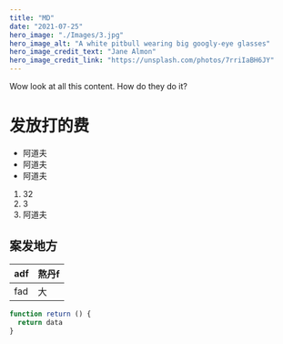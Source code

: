 ```yaml
---
title: "MD"
date: "2021-07-25"
hero_image: "./Images/3.jpg"
hero_image_alt: "A white pitbull wearing big googly-eye glasses"
hero_image_credit_text: "Jane Almon"
hero_image_credit_link: "https://unsplash.com/photos/7rriIaBH6JY"
---
```


Wow look at all this content. How do they do it?

# 发放打的费

- 阿道夫
- 阿道夫
- 阿道夫

1. 32
2. 3
3. 阿道夫

## 案发地方

|adf |熬丹f|
|-|-|
|fad|大|

```js
function return () {
  return data
}
```
